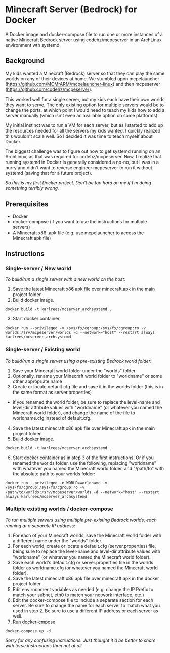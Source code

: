 # Minecraft Server (Bedrock) for Docker

A Docker image and docker-compose file to run one or more instances of a native Minecraft Bedrock server using codehz/mcpeserver in an ArchLinux environment wth systemd.


## Background

My kids wanted a Minecraft (Bedrock) server so that they can play the same worlds on any of their devices at home.  We stumbled upon mcpelauncher (https://github.com/MCMrARM/mcpelauncher-linux) and then mcpeserver (https://github.com/codehz/mcpeserver).

This worked well for a single server, but my kids each have their own worlds they want to serve.  The only existing option for multiple servers would be to change the ports, at which point I would need to teach my kids how to add a server manually (which isn't even an available option on some platforms).

My initial instinct was to run a VM for each server, but as I started to add up the resources needed for all the servers my kids wanted, I quickly realized this wouldn't scale well.  So I decided it was time to teach myself about Docker.

The biggest challenge was to figure out how to get systemd running on an ArchLinux, as that was required for codehz/mcpeserver.  Now, I realize that running systemd in Docker is generally considered a no-no, but I was in a hurry and didn't want to reverse engineer mcpeserver to run it without systemd (saving that for a future project).

*So this is my first Docker project.  Don't be too hard on me if I'm doing something terribly wrong.*


## Prerequisites

- Docker
- docker-compose (if you want to use the instructions for  multiple servers)
- A Minecraft x86 .apk file (e.g. use mcpelauncher to access the Minecraft apk file)

## Instructions

### Single-server / New world

*To build/run a single server with a new world on the host:*

1. Save the latest Minecraft x86 apk file over minecraft.apk in the main project folder.
2. Build docker image.

```
docker build -t karlrees/mcserver_archsystemd .
```

3. Start docker container

```
docker run --privileged -v /sys/fs/cgroup:/sys/fs/cgroup:ro -v worlds:/srv/mcpeserver/worlds -d --network="host" --restart always karlrees/mcserver_archsystemd
```

### Single-server / Existing world

*To build/run a single server using a pre-existing Bedrock world folder:*

1. Save your Minecraft world folder under the "worlds" folder.
2. Optionally, rename your Minecraft world folder to "worldname" or some other appropriate name
3. Create or locate default.cfg file and save it in the worlds folder (this is in the same format as server.properties)
 - if you renamed the world folder, be sure to replace the level-name and level-dir attribute values with "worldname" (or whatever you named the Minecraft world folder), and change the name of the file to worldname.cfg instead of default.cfg. 
4. Save the latest minecraft x86 apk file over Minecraft.apk in the main project folder.
5. Build docker image.

```
docker build -t karlrees/mcserver_archsystemd .
```

6. Start docker container as in step 3 of the first instructions.  Or if you renamed the worlds folder, use the following, replacing "worldname" with whatever you named the Minecraft world folder, and "/path/to" with the absolute path to your worlds folder:

```
docker run --privileged -e WORLD=worldname -v /sys/fs/cgroup:/sys/fs/cgroup:ro -v /path/to/worlds:/srv/mcpeserver/worlds -d --network="host" --restart always karlrees/mcserver_archsystemd
```

### Multiple existing worlds / docker-compose

*To run multiple servers using multiple pre-existing Bedrock worlds, each running at a separate IP address:*

1. For each of your Minecraft worlds, save the Minecraft world folder with a different name under the "worlds" folder.
2. For each world, create or locate a default.cfg (server.properties) file, being sure to replace the level-name and level-dir attribute values with "worldname" (or whatever you named the Minecraft world folder).
3. Save each world's default.cfg or server.properties file in the worlds folder as worldname.cfg (or whatever you named the Minecraft world folder).
4. Save the latest minecraft x86 apk file over minecraft.apk in the docker project folder.
5. Edit envirnonment variables as needed (e.g. change the IP Prefix to match your subnet, eth0 to match your network interface, etc.)
6. Edit the docker-compose file to include a separate section for each server.  Be sure to change the name for each server to match what you used in step 2.  Be sure to use a different IP address or each server as well.
7. Run docker-cmpose

```
docker-compose up -d
```


*Sorry for any confusing instructions.  Just thought it'd be better to share with terse instructions than not at all.*
